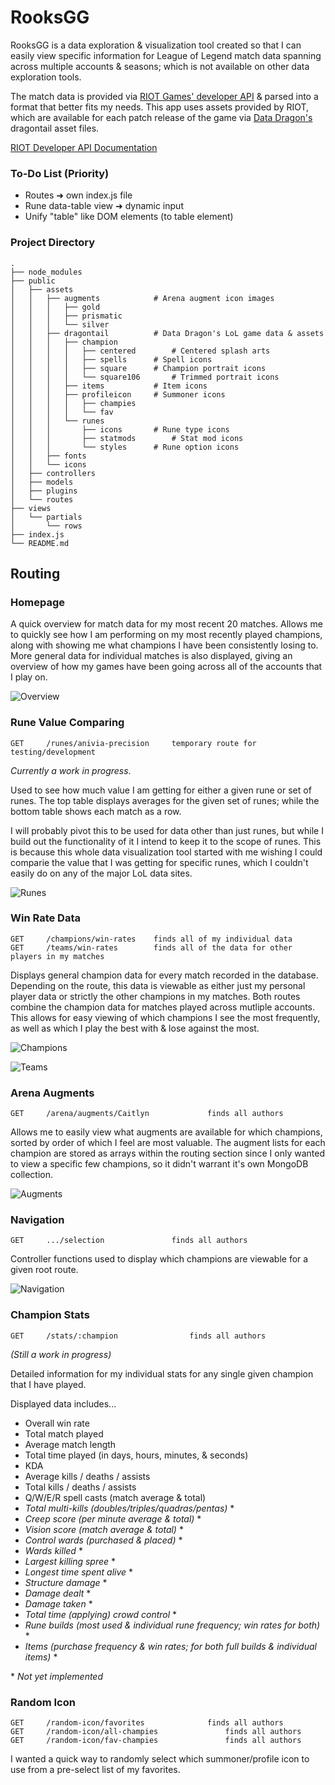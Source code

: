 # RooksGG
RooksGG is a data exploration & visualization tool created so that I can easily view specific information for League of Legend match data spanning across multiple accounts & seasons; which is not available on other data exploration tools.

The match data is provided via [RIOT Games' developer API](https://developer.riotgames.com/) & parsed into a format that better fits my needs. This app uses assets provided by RIOT, which are available for each patch release of the game via [Data Dragon's](https://developer.riotgames.com/docs/lol#:~:text=https%3A//ddragon.leagueoflegends.com/cdn/dragontail%2D14.15.1.tgz) dragontail asset files.

[RIOT Developer API Documentation](https://developer.riotgames.com/docs/lol)


### To-Do List (Priority)
- Routes ➜ own index.js file
- Rune data-table view ➜ dynamic input
- Unify "table" like DOM elements (to table element)

### Project Directory
```
.
├── node_modules
├── public
│   ├── assets
│   │   ├── augments			# Arena augment icon images
│   │   │   ├── gold
│   │   │   ├── prismatic
│   │   │   └── silver
│   │   ├── dragontail			# Data Dragon's LoL game data & assets
│   │   │   ├── champion
│   │   │   │   ├── centered		# Centered splash arts
│   │   │   │   ├── spells		# Spell icons
│   │   │   │   ├── square		# Champion portrait icons
│   │   │   │   └── square106		# Trimmed portrait icons
│   │   │   ├── items			# Item icons
│   │   │   ├── profileicon		# Summoner icons
│   │   │   │   ├── champies
│   │   │   │   └── fav
│   │   │   └── runes
│   │   │       ├── icons		# Rune type icons
│   │   │       ├── statmods		# Stat mod icons
│   │   │       └── styles		# Rune option icons
│   │   ├── fonts
│   │   └── icons
│   ├── controllers
│   ├── models
│   ├── plugins
│   └── routes
├── views
│   └── partials
│       └── rows
├── index.js
└── README.md
```

## Routing

### Homepage
A quick overview for match data for my most recent 20 matches. Allows me to quickly see how I am performing on my most recently played champions, along with showing me what champions I have been consistently losing to. More general data for individual matches is also displayed, giving an overview of how my games have been going across all of the accounts that I play on. 

![Overview](docs/Screenshot_1.png "Overview")


### Rune Value Comparing
```
GET     /runes/anivia-precision		temporary route for testing/development
```

*Currently a work in progress*.

Used to see how much value I am getting for either a given rune or set of runes. The top table displays averages for the given set of runes; while the bottom table shows each match as a row.

I will probably pivot this to be used for data other than just runes, but while I build out the functionality of it I intend to keep it to the scope of runes. This is because this whole data visualization tool started with me wishing I could comparie the value that I was getting for specific runes, which I couldn't easily do on any of the major LoL data sites.

![Runes](./docs/Screenshot_6.png "Precision row 3 rune comparing")


### Win Rate Data
```
GET     /champions/win-rates	finds all of my individual data
GET     /teams/win-rates        finds all of the data for other players in my matches
```

Displays general champion data for every match recorded in the database. Depending on the route, this data is viewable as either just my personal player data or strictly the other champions in my matches. Both routes combine the champion data for matches played across mutliple accounts. This allows for easy viewing of which champions I see the most frequently, as well as which I play the best with & lose against the most.

![Champions](./docs/Screenshot_2.png "My champion win rates")

![Teams](./docs/Screenshot_3.png "Team & enemy win rates")


### Arena Augments
```
GET     /arena/augments/Caitlyn        		finds all authors
```

Allows me to easily view what augments are available for which champions, sorted by order of which I feel are most valuable. The augment lists for each champion are stored as arrays within the routing section since I only wanted to view a specific few champions, so it didn't warrant it's own MongoDB collection.

![Augments](./docs/Screenshot_5.png "Arena augments")


### Navigation
```
GET     .../selection        		finds all authors
```

Controller functions used to display which champions are viewable for a given root route.

![Navigation](./docs/Screenshot_4.png "Navigation selection")


### Champion Stats
```
GET     /stats/:champion        		finds all authors
```
*(Still a work in progress)*

Detailed information for my individual stats for any single given champion that I have played.

Displayed data includes...
- Overall win rate
- Total match played
- Average match length
- Total time played (in days, hours, minutes, & seconds)
- KDA
- Average kills / deaths / assists
- Total kills / deaths / assists
- Q/W/E/R spell casts (match average & total)
- *Total multi-kills (doubles/triples/quadras/pentas)* \*
- *Creep score (per minute average & total)* \*
- *Vision score (match average & total)* \*
- *Control wards (purchased & placed)* \*
- *Wards killed* \*
- *Largest killing spree* \*
- *Longest time spent alive* \*
- *Structure damage* \*
- *Damage dealt* \*
- *Damage taken* \*
- *Total time (applying) crowd control* \*
- *Rune builds (most used & individual rune frequency; win rates for both)* \*
- *Items (purchase frequency & win rates; for both full builds & individual items)* \*

\* *Not yet implemented*


### Random Icon
```
GET     /random-icon/favorites        		finds all authors
GET     /random-icon/all-champies        		finds all authors
GET     /random-icon/fav-champies        		finds all authors
```
I wanted a quick way to randomly select which summoner/profile icon to use from a pre-select list of my favorites. 
